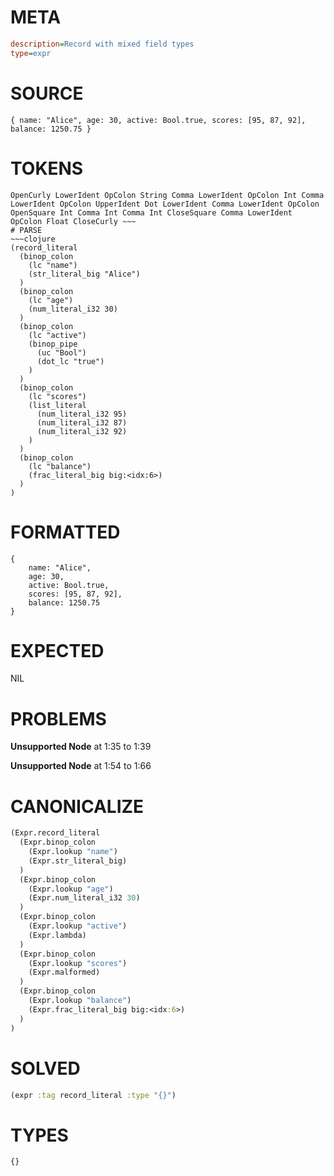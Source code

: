 # META
~~~ini
description=Record with mixed field types
type=expr
~~~
# SOURCE
~~~roc
{ name: "Alice", age: 30, active: Bool.true, scores: [95, 87, 92], balance: 1250.75 }
~~~
# TOKENS
~~~text
OpenCurly LowerIdent OpColon String Comma LowerIdent OpColon Int Comma LowerIdent OpColon UpperIdent Dot LowerIdent Comma LowerIdent OpColon OpenSquare Int Comma Int Comma Int CloseSquare Comma LowerIdent OpColon Float CloseCurly ~~~
# PARSE
~~~clojure
(record_literal
  (binop_colon
    (lc "name")
    (str_literal_big "Alice")
  )
  (binop_colon
    (lc "age")
    (num_literal_i32 30)
  )
  (binop_colon
    (lc "active")
    (binop_pipe
      (uc "Bool")
      (dot_lc "true")
    )
  )
  (binop_colon
    (lc "scores")
    (list_literal
      (num_literal_i32 95)
      (num_literal_i32 87)
      (num_literal_i32 92)
    )
  )
  (binop_colon
    (lc "balance")
    (frac_literal_big big:<idx:6>)
  )
)
~~~
# FORMATTED
~~~roc
{
	name: "Alice",
	age: 30,
	active: Bool.true,
	scores: [95, 87, 92],
	balance: 1250.75
}
~~~
# EXPECTED
NIL
# PROBLEMS
**Unsupported Node**
at 1:35 to 1:39

**Unsupported Node**
at 1:54 to 1:66

# CANONICALIZE
~~~clojure
(Expr.record_literal
  (Expr.binop_colon
    (Expr.lookup "name")
    (Expr.str_literal_big)
  )
  (Expr.binop_colon
    (Expr.lookup "age")
    (Expr.num_literal_i32 30)
  )
  (Expr.binop_colon
    (Expr.lookup "active")
    (Expr.lambda)
  )
  (Expr.binop_colon
    (Expr.lookup "scores")
    (Expr.malformed)
  )
  (Expr.binop_colon
    (Expr.lookup "balance")
    (Expr.frac_literal_big big:<idx:6>)
  )
)
~~~
# SOLVED
~~~clojure
(expr :tag record_literal :type "{}")
~~~
# TYPES
~~~roc
{}
~~~
